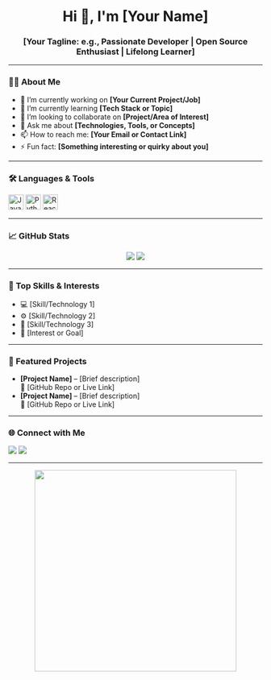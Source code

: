 <!-- GitHub Profile README Template -->

<h1 align="center">Hi 👋, I'm [Your Name]</h1>
<h3 align="center">[Your Tagline: e.g., Passionate Developer | Open Source Enthusiast | Lifelong Learner]</h3>

---

### 👨‍💻 About Me
- 🔭 I’m currently working on **[Your Current Project/Job]**
- 🌱 I’m currently learning **[Tech Stack or Topic]**
- 👯 I’m looking to collaborate on **[Project/Area of Interest]**
- 💬 Ask me about **[Technologies, Tools, or Concepts]**
- 📫 How to reach me: **[Your Email or Contact Link]**
- ⚡ Fun fact: **[Something interesting or quirky about you]**

---

### 🛠️ Languages & Tools
<p align="left">
  <img src="https://cdn.jsdelivr.net/gh/devicons/devicon/icons/javascript/javascript-original.svg" height="30" alt="JavaScript" />
  <img src="https://cdn.jsdelivr.net/gh/devicons/devicon/icons/python/python-original.svg" height="30" alt="Python" />
  <img src="https://cdn.jsdelivr.net/gh/devicons/devicon/icons/react/react-original.svg" height="30" alt="React" />
  <!-- Add more icons as needed -->
</p>

---

### 📈 GitHub Stats
<p align="center">
  <img src="https://github-readme-stats.vercel.app/api?username=[your-username]&show_icons=true&theme=github_dark" />
  <img src="https://github-readme-streak-stats.herokuapp.com/?user=[your-username]&theme=github-dark" />
</p>

---

### 🧠 Top Skills & Interests
- 💻 [Skill/Technology 1]
- ⚙️ [Skill/Technology 2]
- 🧪 [Skill/Technology 3]
- 🎯 [Interest or Goal]

---

### 📂 Featured Projects
- **[Project Name]** – [Brief description]  
  🔗 [GitHub Repo or Live Link]  
- **[Project Name]** – [Brief description]  
  🔗 [GitHub Repo or Live Link]

---

### 🌐 Connect with Me
<p align="left">
  <a href="https://linkedin.com/in/[your-linkedin]" target="_blank"><img src="https://img.shields.io/badge/LinkedIn-blue?logo=linkedin&style=for-the-badge" /></a>
  <a href="https://twitter.com/[your-twitter]" target="_blank"><img src="https://img.shields.io/badge/Twitter-blue?logo=twitter&style=for-the-badge" /></a>
  <!-- Add more social links -->
</p>

---

<!-- Optional fun flair -->
<p align="center">
  <img src="https://raw.githubusercontent.com/[your-username]/[your-username]/main/assets/code.gif" width="400" />
</p>
